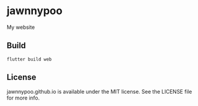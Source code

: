 # jawnnypoo

My website

## Build

```
flutter build web
```

## License

jawnnypoo.github.io is available under the MIT license. See the LICENSE file for more info.
